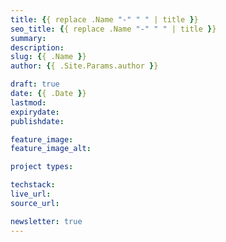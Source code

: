 ```yaml
---
title: {{ replace .Name "-" " " | title }}
seo_title: {{ replace .Name "-" " " | title }}
summary: 
description: 
slug: {{ .Name }}
author: {{ .Site.Params.author }}

draft: true
date: {{ .Date }}
lastmod: 
expirydate: 
publishdate: 

feature_image: 
feature_image_alt: 

project types: 

techstack:
live_url: 
source_url: 

newsletter: true
---
```


